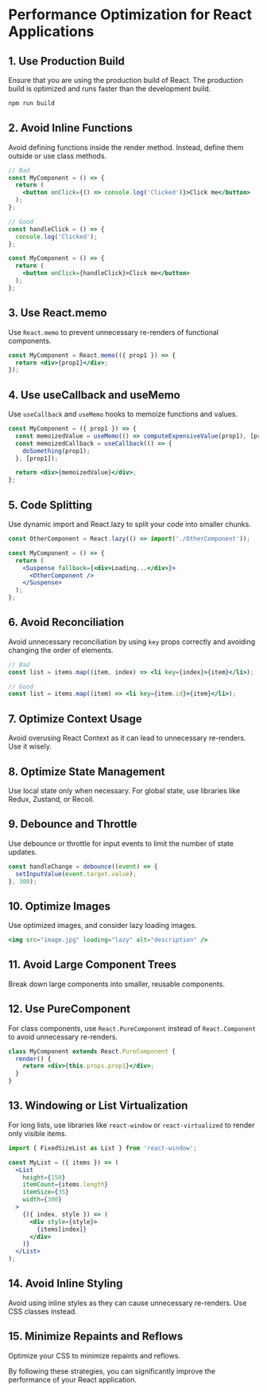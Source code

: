 # Performance Optimization for React Applications

## 1. Use Production Build
Ensure that you are using the production build of React. The production build is optimized and runs faster than the development build.

```bash
npm run build
```

## 2. Avoid Inline Functions
Avoid defining functions inside the render method. Instead, define them outside or use class methods.

```jsx
// Bad
const MyComponent = () => {
  return (
    <button onClick={() => console.log('Clicked')}>Click me</button>
  );
};

// Good
const handleClick = () => {
  console.log('Clicked');
};

const MyComponent = () => {
  return (
    <button onClick={handleClick}>Click me</button>
  );
};
```

## 3. Use React.memo
Use `React.memo` to prevent unnecessary re-renders of functional components.

```jsx
const MyComponent = React.memo(({ prop1 }) => {
  return <div>{prop1}</div>;
});
```

## 4. Use useCallback and useMemo
Use `useCallback` and `useMemo` hooks to memoize functions and values.

```jsx
const MyComponent = ({ prop1 }) => {
  const memoizedValue = useMemo(() => computeExpensiveValue(prop1), [prop1]);
  const memoizedCallback = useCallback(() => {
    doSomething(prop1);
  }, [prop1]);

  return <div>{memoizedValue}</div>;
};
```

## 5. Code Splitting
Use dynamic import and React.lazy to split your code into smaller chunks.

```jsx
const OtherComponent = React.lazy(() => import('./OtherComponent'));

const MyComponent = () => {
  return (
    <Suspense fallback={<div>Loading...</div>}>
      <OtherComponent />
    </Suspense>
  );
};
```

## 6. Avoid Reconciliation
Avoid unnecessary reconciliation by using `key` props correctly and avoiding changing the order of elements.

```jsx
// Bad
const list = items.map((item, index) => <li key={index}>{item}</li>);

// Good
const list = items.map((item) => <li key={item.id}>{item}</li>);
```

## 7. Optimize Context Usage
Avoid overusing React Context as it can lead to unnecessary re-renders. Use it wisely.

## 8. Optimize State Management
Use local state only when necessary. For global state, use libraries like Redux, Zustand, or Recoil.

## 9. Debounce and Throttle
Use debounce or throttle for input events to limit the number of state updates.

```jsx
const handleChange = debounce((event) => {
  setInputValue(event.target.value);
}, 300);
```

## 10. Optimize Images
Use optimized images, and consider lazy loading images.

```jsx
<img src="image.jpg" loading="lazy" alt="description" />
```

## 11. Avoid Large Component Trees
Break down large components into smaller, reusable components.

## 12. Use PureComponent
For class components, use `React.PureComponent` instead of `React.Component` to avoid unnecessary re-renders.

```jsx
class MyComponent extends React.PureComponent {
  render() {
    return <div>{this.props.prop1}</div>;
  }
}
```

## 13. Windowing or List Virtualization
For long lists, use libraries like `react-window` or `react-virtualized` to render only visible items.

```jsx
import { FixedSizeList as List } from 'react-window';

const MyList = ({ items }) => (
  <List
    height={150}
    itemCount={items.length}
    itemSize={35}
    width={300}
  >
    {({ index, style }) => (
      <div style={style}>
        {items[index]}
      </div>
    )}
  </List>
);
```

## 14. Avoid Inline Styling
Avoid using inline styles as they can cause unnecessary re-renders. Use CSS classes instead.

## 15. Minimize Repaints and Reflows
Optimize your CSS to minimize repaints and reflows.

By following these strategies, you can significantly improve the performance of your React application.